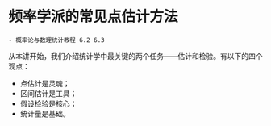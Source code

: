 # 频率学派的常见点估计方法
```{admonition} 教材索引
- 概率论与数理统计教程 6.2 6.3
```
从本讲开始，我们介绍统计学中最关键的两个任务——估计和检验。有以下的四个观点：

- 点估计是灵魂；
- 区间估计是工具；
- 假设检验是核心；
- 统计量是基础。